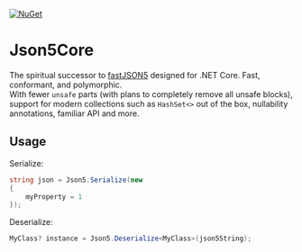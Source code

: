 [![NuGet](https://img.shields.io/nuget/v/Json5Core.svg)](https://www.nuget.org/packages/Json5Core/latest)

# Json5Core

The spiritual successor to [fastJSON5](https://github.com/hamarb123/fastJSON5) designed for .NET Core. Fast, conformant, and polymorphic.  
With fewer `unsafe` parts (with plans to completely remove all unsafe blocks), support for modern collections such as `HashSet<>` out of the box, nullability annotations, familiar API and more.

## Usage

Serialize:

```cs
string json = Json5.Serialize(new
{
    myProperty = 1
});
```

Deserialize:

```cs
MyClass? instance = Json5.Deserialize<MyClass>(json5String);
```
